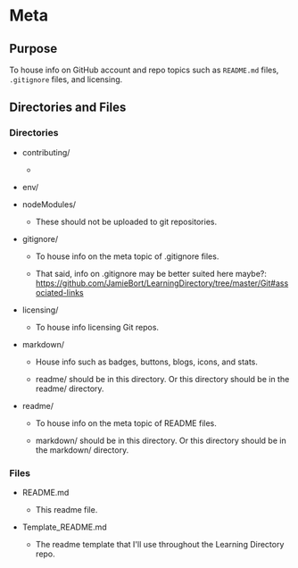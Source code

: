 # Meta

## Purpose

To house info on GitHub account and repo topics such as `README.md` files, `.gitignore` files, and licensing.

## Directories and Files

### Directories

- contributing/

  -

- env/

- nodeModules/

  - These should not be uploaded to git repositories.

- gitignore/

  - To house info on the meta topic of .gitignore files.

  - That said, info on .gitignore may be better suited here maybe?: https://github.com/JamieBort/LearningDirectory/tree/master/Git#associated-links

- licensing/

  - To house info licensing Git repos.

- markdown/

  - House info such as badges, buttons, blogs, icons, and stats.

  - readme/ should be in this directory. Or this directory should be in the readme/ directory.

- readme/

  - To house info on the meta topic of README files.

  - markdown/ should be in this directory. Or this directory should be in the markdown/ directory.

### Files

- README.md

  - This readme file.

- Template_README.md

  - The readme template that I'll use throughout the Learning Directory repo.
